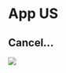 # App US

## Cancel...

![](https://github.com/jalmx89/app_us/blob/master/wireframe/assets/splash.PNG)

